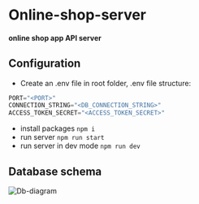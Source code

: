 # Online-shop-server
#### online shop app API server
## Configuration
* Create an .env file in root folder, .env file structure:
````ts
PORT="<PORT>"
CONNECTION_STRING="<DB_CONNECTION_STRING>"
ACCESS_TOKEN_SECRET="<ACCESS_TOKEN_SECRET>"
````
* install packages `npm i`
* run server `npm run start`
* run server in dev mode `npm run dev`
## Database schema
![Db-diagram](https://github.com/MParchan/online-shop-server/assets/85680066/d3064a6a-8f17-4ca2-8d3e-8758154b86dc)
